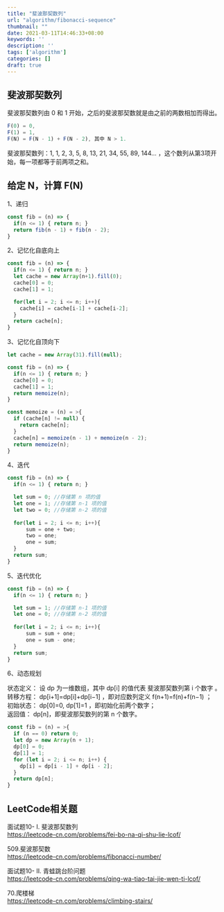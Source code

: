 ```yaml
---
title: "斐波那契数列"
url: "algorithm/fibonacci-sequence"
thumbnail: ""
date: 2021-03-11T14:46:33+08:00
keywords: ''
description: ''
tags: ['algorithm']
categories: []
draft: true
---
```


## 斐波那契数列

斐波那契数列由 0 和 1 开始，之后的斐波那契数就是由之前的两数相加而得出。

```javascript
F(0) = 0,   
F(1) = 1,
F(N) = F(N - 1) + F(N - 2), 其中 N > 1.
```

斐波那契数列：1, 1, 2, 3, 5, 8, 13, 21, 34, 55, 89, 144... ，这个数列从第3项开始，每一项都等于前两项之和。

## 给定 N，计算 F(N)

1、递归

```javascript
const fib = (n) => {
  if(n <= 1) { return n; }
  return fib(n - 1) + fib(n - 2);
}
```

2、记忆化自底向上

```javascript
const fib = (n) => {
  if(n <= 1) { return n; }
  let cache = new Array(n+1).fill(0);
  cache[0] = 0;
  cache[1] = 1;

  for(let i = 2; i <= n; i++){
    cache[i] = cache[i-1] + cache[i-2];
  }
  return cache[n];
}
```

3、记忆化自顶向下

```javascript
let cache = new Array(31).fill(null);

const fib = (n) => {
  if(n <= 1) { return n; }
  cache[0] = 0;
  cache[1] = 1;
  return memoize(n);
}

const memoize = (n) = >{
  if (cache[n] != null) {
    return cache[n];
  }
  cache[n] = memoize(n - 1) + memoize(n - 2);
  return memoize(n);
}
```

4、迭代

```javascript
const fib = (n) => {
  if(n <= 1) { return n; }

  let sum = 0; //存储第 n 项的值
  let one = 1; //存储第 n-1 项的值
  let two = 0; //存储第 n-2 项的值
  
  for(let i = 2; i <= n; i++){
      sum = one + two;
      two = one;
      one = sum;
  }
  return sum;
}
```

5、迭代优化

```javascript
const fib = (n) => {
  if(n <= 1) { return n; }

  let sum = 1; //存储第 n-1 项的值
  let one = 0; //存储第 n-2 项的值
  
  for(let i = 2; i <= n; i++){
      sum = sum + one;
      one = sum - one;
  }
  return sum;
}
```

6、动态规划

状态定义： 设 dp 为一维数组，其中 dp[i] 的值代表 斐波那契数列第 i 个数字 。  
转移方程： dp[i+1]=dp[i]+dp[i−1] ，即对应数列定义 f(n+1)=f(n)+f(n−1) ；  
初始状态： dp[0]=0, dp[1]=1 ，即初始化前两个数字；  
返回值： dp[n]，即斐波那契数列的第 n 个数字。  

```javascript
const fib = (n) = >{
  if (n == 0) return 0;
  let dp = new Array(n + 1);
  dp[0] = 0;
  dp[1] = 1;
  for (let i = 2; i <= n; i++) {
    dp[i] = dp[i - 1] + dp[i - 2];
  }
  return dp[n];
}
```

## LeetCode相关题

面试题10- I. 斐波那契数列  
https://leetcode-cn.com/problems/fei-bo-na-qi-shu-lie-lcof/

509.斐波那契数  
https://leetcode-cn.com/problems/fibonacci-number/

面试题10- II. 青蛙跳台阶问题  
https://leetcode-cn.com/problems/qing-wa-tiao-tai-jie-wen-ti-lcof/

70.爬楼梯  
https://leetcode-cn.com/problems/climbing-stairs/